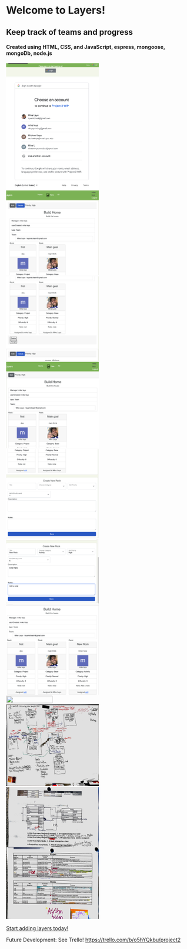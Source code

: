  # Welcome to Layers!

## Keep track of teams and progress

#### Created using HTML, CSS, and JavaScript, espress, mongoose, mongoDb, node.js

<p align-content="center">
    <img src="/public/images/ss6.png" width="50%" height="50%">
    <img src="/public/images/ss7.png" width="50%" height="50%">
    <img src="/public/images/ss8.png" width="50%" height="50%">
    <img src="/public/images/ss9.png" width="50%" height="50%">
    <img src="/public/images/ss10.png" width="50%" height="50%">
    <img src="/public/images/ss11.png" width="50%" height="50%">
    <img src="/public/images/ss12.png" width="50%" height="50%">
    <img src="/public/images/ss13.png" width="50%" height="50%">
    <img src="/public/images/ss14.png" width="50%" height="50%">
    <img src="/public/images/board.jpeg" width="50%" height="50%">
    <img src="/public/images/crud-printed.jpeg" width="50%" height="50%">
</p>

[Start adding layers today!](https://mysterious-mite-sarong.cyclic.app/)

Future Development:
See Trello!
https://trello.com/b/o5hYQkbu/project2


